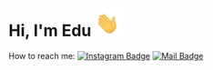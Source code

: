 # Hi, I'm Edu <img src="https://raw.githubusercontent.com/educbraga/educbraga/master/assets/waving_hand.gif" width="50px">


How to reach me:
[![Instagram Badge](https://img.shields.io/badge/-@educbraga-black?style=flat-square&labelColor=gray&logo=instagram&logoColor=white&link=https://www.instagram.com/educbraga/)](https://www.instagram.com/educbraga/)
[![Mail Badge](https://img.shields.io/badge/-@eduardocbraga@hotmail.com-black?style=flat-square&labelColor=gray&logo=gmail&logoColor=white&link=mailto:eduardocbraga@hotmail.com)](mailto:eduardocbraga@hotmail.com)
